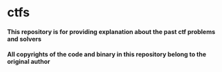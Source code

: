 # ctfs
#### This repository is for providing explanation about the past ctf problems and solvers
#### All copyrights of the code and binary in this repository belong to the original author
